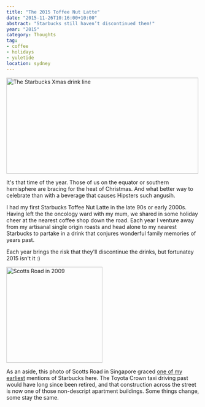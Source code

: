 ```yaml
---
title: "The 2015 Toffee Nut Latte"
date: "2015-11-26T10:16:00+10:00"
abstract: "Starbucks still haven’t discontinued them!"
year: "2015"
category: Thoughts
tag:
- coffee
- holidays
- yuletide
location: sydney
---
```

<p><img src="https://rubenerd.com/files/2015/starbucksxmas2015.jpg" alt="The Starbucks Xmas drink line" style="width:500px; height:250px;" /></p>

It's that time of the year. Those of us on the equator or southern hemisphere are bracing for the heat of Christmas. And what better way to celebrate than with a beverage that causes Hipsters such angusih.

I had my first Starbucks Toffee Nut Latte in the late 90s or early 2000s. Having left the the oncology ward with my mum, we shared in some holiday cheer at the nearest coffee shop down the road. Each year I venture away from my artisanal single origin roasts and head alone to my nearest Starbucks to partake in a drink that conjures wonderful family memories of years past.

Each year brings the risk that they'll discontinue the drinks, but fortunatey 2015 isn't it :)

<p><img src="https://rubenerd.com/files/uploads/photo.starbucks.singapore.jpg" alt="Scotts Road in 2009" style="width:250px;" /></p>

As an aside, this photo of Scotts Road in Singapore graced <a href="https://rubenerd.com/p3818/">one of my earliest</a> mentions of Starbucks here. The Toyota Crown taxi driving past would have long since been retired, and that construction across the street is now one of those non-descript apartment buildings. Some things change, some stay the same.

